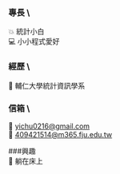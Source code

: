 ### 專長 \
:collision: 統計小白 \
:computer: 小小程式愛好 

### 經歷 \
:star2: 輔仁大學統計資訊學系 

### 信箱 \
:email: yichu0216@gmail.com \
:email: 409421514@m365.fju.edu.tw 

###興趣 \
:sleeping_bed: 躺在床上








